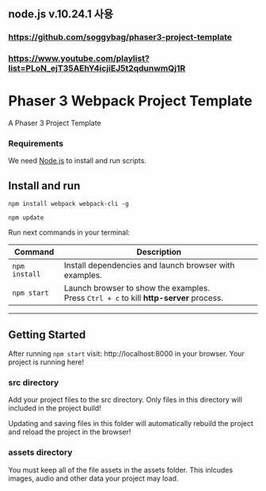 ## node.js v.10.24.1 사용

### https://github.com/soggybag/phaser3-project-template

### https://www.youtube.com/playlist?list=PLoN_ejT35AEhY4icjiEJ5t2qdunwmQj1R

# Phaser 3 Webpack Project Template

A Phaser 3 Project Template

### Requirements

We need [Node.js](https://nodejs.org) to install and run scripts.

## Install and run

`npm install webpack webpack-cli -g`

`npm update`

Run next commands in your terminal:

| Command       | Description                                                                                 |
| ------------- | ------------------------------------------------------------------------------------------- |
| `npm install` | Install dependencies and launch browser with examples.                                      |
| `npm start`   | Launch browser to show the examples. <br> Press `Ctrl + c` to kill **http-server** process. |

---

## Getting Started

After running `npm start` visit: http://localhost:8000 in your browser. Your project is running here!

### src directory

Add your project files to the src directory. Only files in this directory will included in the project build!

Updating and saving files in this folder will automatically rebuild the project and reload the project in the browser!

### assets directory

You must keep all of the file assets in the assets folder. This inlcudes images, audio and other data your project may load.
